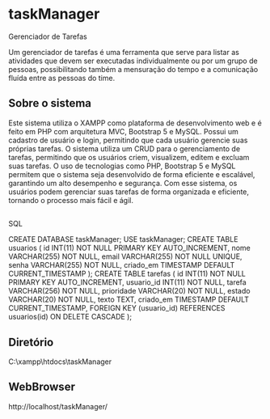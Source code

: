 # taskManager
Gerenciador de Tarefas

Um gerenciador de tarefas é uma ferramenta que serve para listar as atividades que devem ser executadas individualmente ou por um grupo de pessoas, possibilitando também a mensuração do tempo e a comunicação fluída entre as pessoas do time.

## Sobre o sistema

Este sistema utiliza o XAMPP como plataforma de desenvolvimento web e é feito em PHP com arquitetura MVC, Bootstrap 5 e MySQL. Possui um cadastro de usuário e login, permitindo que cada usuário gerencie suas próprias tarefas. O sistema utiliza um CRUD para o gerenciamento de tarefas, permitindo que os usuários criem, visualizem, editem e excluam suas tarefas. O uso de tecnologias como PHP, Bootstrap 5 e MySQL permitem que o sistema seja desenvolvido de forma eficiente e escalável, garantindo um alto desempenho e segurança. Com esse sistema, os usuários podem gerenciar suas tarefas de forma organizada e eficiente, tornando o processo mais fácil e ágil.

##
SQL

CREATE DATABASE taskManager;
USE taskManager;
CREATE TABLE usuarios (
  id INT(11) NOT NULL PRIMARY KEY AUTO_INCREMENT,
  nome VARCHAR(255) NOT NULL,
  email VARCHAR(255) NOT NULL UNIQUE,
  senha VARCHAR(255) NOT NULL,
  criado_em TIMESTAMP DEFAULT CURRENT_TIMESTAMP
);
CREATE TABLE tarefas (
  id INT(11) NOT NULL PRIMARY KEY AUTO_INCREMENT,
  usuario_id INT(11) NOT NULL,
  tarefa VARCHAR(256) NOT NULL,
  prioridade VARCHAR(20) NOT NULL,
  estado VARCHAR(20) NOT NULL,
  texto TEXT,
  criado_em TIMESTAMP DEFAULT CURRENT_TIMESTAMP,
  FOREIGN KEY (usuario_id) REFERENCES usuarios(id) ON DELETE CASCADE
);

## Diretório

C:\xampp\htdocs\taskManager

## WebBrowser

http://localhost/taskManager/


